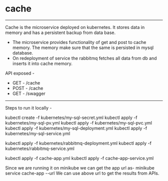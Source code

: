 # cache
--------------------------------------------
Cache is the microservice deployed on kubernetes. It stores data in memory and has a persistent backup from data base.
- The microservice provides functionality of get and post to cache memory. The memory make sure that the same is persisted in mysql database.
- On redeployment of service the rabbitmq fetches all data from db and inserts it into cache memory.

API exposed -
- GET - /cache
- POST - /cache
- GET - /swagger 
---------------------------------------------

Steps to run it locally - 

kubectl create -f kubernetes/my-sql-secret.yml
kubectl apply -f kubernetes/my-sql-pv.yml
kubectl apply -f kubernetes/my-sql-pvc.yml
kubectl apply -f kubernetes/my-sql-deployment.yml
kubectl apply -f kubernetes/my-sql-service.yml 

kubectl apply -f kubernetes/rabbitmq-deployment.yml
kubectl apply -f kubernetes/rabbitmq-service.yml 

kubectl apply -f cache-app.yml
kubectl apply -f cache-app-service.yml

Since we are running it on minikube we can get the app url as- 
 minikube service cache-app --url 
 We can use above url to get the results from APIs.
 

